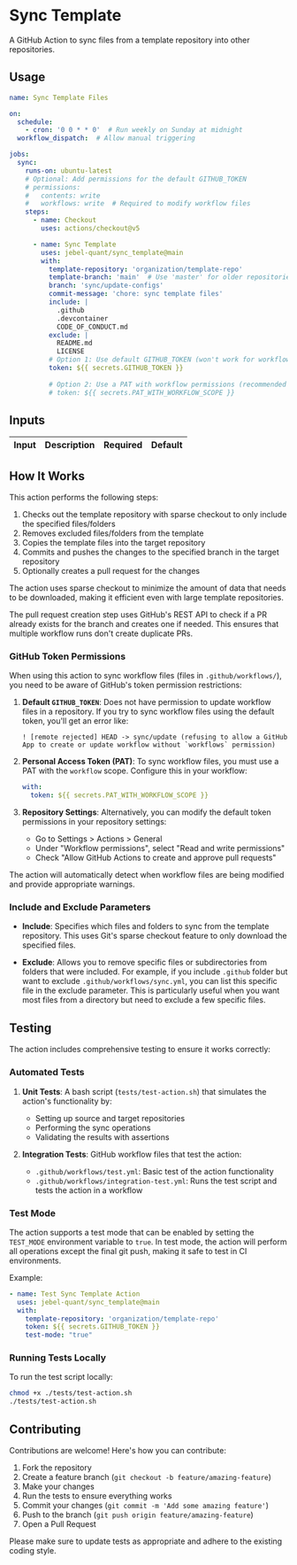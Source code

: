 # Sync Template

A GitHub Action to sync files from a template repository 
into other repositories.

## Usage

```yaml
name: Sync Template Files

on:
  schedule:
    - cron: '0 0 * * 0'  # Run weekly on Sunday at midnight
  workflow_dispatch:  # Allow manual triggering

jobs:
  sync:
    runs-on: ubuntu-latest
    # Optional: Add permissions for the default GITHUB_TOKEN
    # permissions:
    #   contents: write
    #   workflows: write  # Required to modify workflow files
    steps:
      - name: Checkout
        uses: actions/checkout@v5

      - name: Sync Template
        uses: jebel-quant/sync_template@main
        with:
          template-repository: 'organization/template-repo'
          template-branch: 'main'  # Use 'master' for older repositories
          branch: 'sync/update-configs'
          commit-message: 'chore: sync template files'
          include: |
            .github
            .devcontainer
            CODE_OF_CONDUCT.md
          exclude: |
            README.md
            LICENSE
          # Option 1: Use default GITHUB_TOKEN (won't work for workflow files unless permissions are set above)
          token: ${{ secrets.GITHUB_TOKEN }}
          
          # Option 2: Use a PAT with workflow permissions (recommended for syncing workflow files)
          # token: ${{ secrets.PAT_WITH_WORKFLOW_SCOPE }}
```

## Inputs

| Input | Description | Required | Default |
|-------|-------------|----------|---------|


## How It Works

This action performs the following steps:

1. Checks out the template repository with sparse checkout to only include the specified files/folders
2. Removes excluded files/folders from the template
3. Copies the template files into the target repository
4. Commits and pushes the changes to the specified branch in the target repository
5. Optionally creates a pull request for the changes

The action uses sparse checkout to minimize the amount of data that needs to be downloaded, making it efficient even with large template repositories. 

The pull request creation step uses GitHub's REST API to check if a PR already exists for the branch and creates one if needed. This ensures that multiple workflow runs don't create duplicate PRs.

### GitHub Token Permissions

When using this action to sync workflow files (files in `.github/workflows/`), you need to be aware of GitHub's token permission restrictions:

1. **Default `GITHUB_TOKEN`**: Does not have permission to update workflow files in a repository. If you try to sync workflow files using the default token, you'll get an error like:
   ```
   ! [remote rejected] HEAD -> sync/update (refusing to allow a GitHub App to create or update workflow without `workflows` permission)
   ```

2. **Personal Access Token (PAT)**: To sync workflow files, you must use a PAT with the `workflow` scope. Configure this in your workflow:
   ```yaml
   with:
     token: ${{ secrets.PAT_WITH_WORKFLOW_SCOPE }}
   ```

3. **Repository Settings**: Alternatively, you can modify the default token permissions in your repository settings:
   - Go to Settings > Actions > General
   - Under "Workflow permissions", select "Read and write permissions"
   - Check "Allow GitHub Actions to create and approve pull requests"

The action will automatically detect when workflow files are being modified and provide appropriate warnings.

### Include and Exclude Parameters

- **Include**: Specifies which files and folders to sync from the template repository. This uses Git's sparse checkout feature to only download the specified files.

- **Exclude**: Allows you to remove specific files or subdirectories from folders that were included. 
For example, if you include `.github` folder but want to exclude `.github/workflows/sync.yml`, 
you can list this specific file in the exclude parameter. 
This is particularly useful when you want most files from 
a directory but need to exclude a few specific files.

## Testing

The action includes comprehensive testing to ensure it works correctly:

### Automated Tests

1. **Unit Tests**: A bash script (`tests/test-action.sh`) that simulates the action's functionality by:
   - Setting up source and target repositories
   - Performing the sync operations
   - Validating the results with assertions

2. **Integration Tests**: GitHub workflow files that test the action:
   - `.github/workflows/test.yml`: Basic test of the action functionality
   - `.github/workflows/integration-test.yml`: Runs the test script and tests the action in a workflow

### Test Mode

The action supports a test mode that can be enabled by setting the `TEST_MODE` environment variable to `true`. 
In test mode, the action will perform all operations 
except the final git push, making it safe to test 
in CI environments.

Example:

```yaml
- name: Test Sync Template Action
  uses: jebel-quant/sync_template@main
  with:
    template-repository: 'organization/template-repo'
    token: ${{ secrets.GITHUB_TOKEN }}
    test-mode: "true"
```

### Running Tests Locally

To run the test script locally:

```bash
chmod +x ./tests/test-action.sh
./tests/test-action.sh
```

## Contributing

Contributions are welcome! Here's how you can contribute:

1. Fork the repository
2. Create a feature branch (`git checkout -b feature/amazing-feature`)
3. Make your changes
4. Run the tests to ensure everything works
5. Commit your changes (`git commit -m 'Add some amazing feature'`)
6. Push to the branch (`git push origin feature/amazing-feature`)
7. Open a Pull Request

Please make sure to update tests as appropriate and adhere to the existing coding style.

